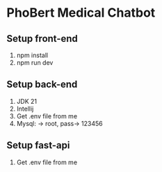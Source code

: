 # PhoBert Medical Chatbot

## Setup front-end
1. npm install
2. npm run dev

## Setup back-end
1. JDK 21
2. Intellij
3. Get .env file from me
4. Mysql: -> root, pass-> 123456

## Setup fast-api
1. Get .env file from me